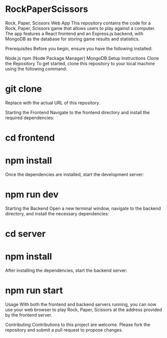 # RockPaperScissors
Rock, Paper, Scissors Web App
This repository contains the code for a Rock, Paper, Scissors game that allows users to play against a computer. The app features a React frontend and an Express.js backend, with MongoDB as the database for storing game results and statistics.

Prerequisites
Before you begin, ensure you have the following installed:

Node.js
npm (Node Package Manager)
MongoDB
Setup Instructions
Clone the Repository
To get started, clone this repository to your local machine using the following command:

# git clone <repository-url>

Replace <repository-url> with the actual URL of this repository.

Starting the Frontend
Navigate to the frontend directory and install the required dependencies:

# cd frontend
# npm install

Once the dependencies are installed, start the development server:

# npm run dev



Starting the Backend
Open a new terminal window, navigate to the backend directory, and install the necessary dependencies:

# cd server
# npm install


After installing the dependencies, start the backend server:

# npm run start



Usage
With both the frontend and backend servers running, you can now use your web browser to play Rock, Paper, Scissors at the address provided by the frontend server.

Contributing
Contributions to this project are welcome. Please fork the repository and submit a pull request to propose changes.
